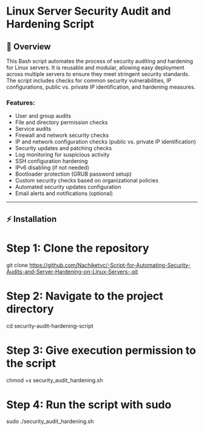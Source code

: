 # Linux Server Security Audit and Hardening Script

## 📌 Overview

This Bash script automates the process of security auditing and hardening for Linux servers. It is reusable and modular, allowing easy deployment across multiple servers to ensure they meet stringent security standards. The script includes checks for common security vulnerabilities, IP configurations, public vs. private IP identification, and hardening measures.

### Features:
- User and group audits
- File and directory permission checks
- Service audits
- Firewall and network security checks
- IP and network configuration checks (public vs. private IP identification)
- Security updates and patching checks
- Log monitoring for suspicious activity
- SSH configuration hardening
- IPv6 disabling (if not needed)
- Bootloader protection (GRUB password setup)
- Custom security checks based on organizational policies
- Automated security updates configuration
- Email alerts and notifications (optional)

---

## ⚡ Installation

# Step 1: Clone the repository
git clone https://github.com/Nachiketvc/-Script-for-Automating-Security-Audits-and-Server-Hardening-on-Linux-Servers-.git

# Step 2: Navigate to the project directory
cd security-audit-hardening-script

# Step 3: Give execution permission to the script
chmod +x security_audit_hardening.sh

# Step 4: Run the script with sudo
sudo ./security_audit_hardening.sh





